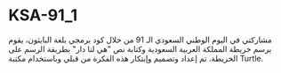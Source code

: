 # KSA-91_1
مشاركتي في اليوم الوطني السعودي الـ 91 من خلال كود برمجي بلغة البايثون، يقوم برسم خريطة المملكة العربية السعودية وكتابة نص "هي لنا دار" بطريقة الرسم على الخريطة. تم إعداد وتصميم وإبتكار هذه الفكرة من قبلي وباستخدام مكتبة Turtle.
